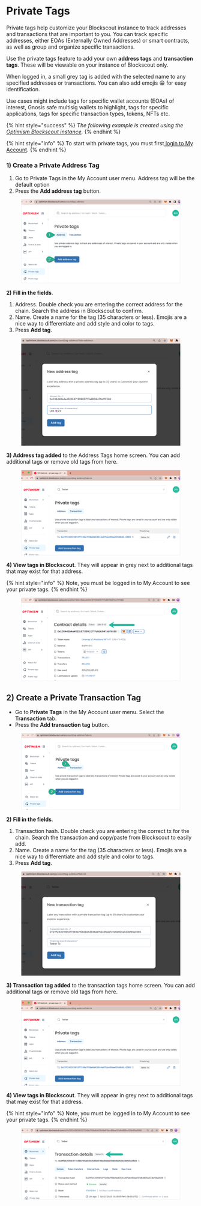 # Private Tags

Private tags help customize your Blockscout instance to track addresses and transactions that are important to you. You can track specific addresses, either EOAs (Externally Owned Addresses) or smart contracts, as well as group and organize specific transactions.&#x20;

Use the private tags feature to add your own **address tags** and **transaction tags**. These will be viewable on your instance of Blockscout only.

When logged in, a small grey tag is added with the selected name to any specified addresses or transactions. You can also add emojis 😁 for easy identification.

Use cases might include tags for specific wallet accounts (EOAs) of interest, Gnosis safe multisig wallets to highlight, tags for specific applications, tags for specific transaction types, tokens, NFTs etc.

{% hint style="success" %}
_The following example is created using the_ [_Optimism Blockscout instance_](https://optimism.blockscout.com/)_._
{% endhint %}

{% hint style="info" %}
To start with private tags, you must first[ login to My Account](./).&#x20;
{% endhint %}

### 1) Create a Private Address Tag

1. Go to Private Tags in the My Account user menu. Address tag will be the default option
2. Press the **Add address tag** button.

<figure><img src="../../.gitbook/assets/add-private-address-tag (1).png" alt=""><figcaption></figcaption></figure>

**2)** **Fill in the fields**.

1. Address. Double check you are entering the correct address for the chain. Search the address in Blockscout to confirm.
2. Name. Create a name for the tag (35 characters or less). Emojis are a nice way to differentiate and add style and color to tags.
3. Press **Add tag**.

<figure><img src="../../.gitbook/assets/private-address-tag-details.png" alt=""><figcaption></figcaption></figure>

**3) Address tag added** to the Address Tags home screen. You can add additional tags or remove old tags from here.

<figure><img src="../../.gitbook/assets/private-transaction-tag-added (1).png" alt=""><figcaption></figcaption></figure>

**4) View tags in Blockscout**. They will appear in grey next to additional tags that may exist for that address.&#x20;

{% hint style="info" %}
Note, you must be logged in to My Account to see your private tags.
{% endhint %}

<figure><img src="../../.gitbook/assets/private-address-tag-in-blockscout (1).png" alt=""><figcaption></figcaption></figure>

## 2) Create a Private Transaction Tag

* Go to **Private Tags** in the My Account user menu. Select the **Transaction** tab.&#x20;
* Press the **Add transaction tag** button.

<figure><img src="../../.gitbook/assets/add-private-transaction-tag (1).png" alt=""><figcaption></figcaption></figure>

**2)** **Fill in the fields**.

1. Transaction hash. Double check you are entering the correct tx for the chain. Search the transaction and copy/paste from Blockscout to easily add.
2. Name. Create a name for the tag (35 characters or less). Emojis are a nice way to differentiate and add style and color to tags.
3. Press **Add tag**.

<figure><img src="../../.gitbook/assets/private-transaction-tag-details.png" alt=""><figcaption></figcaption></figure>

**3) Transaction tag added** to the transaction tags home screen. You can add additional tags or remove old tags from here.

<figure><img src="../../.gitbook/assets/private-transaction-tag-added (2).png" alt=""><figcaption></figcaption></figure>

**4) View tags in Blockscout**. They will appear in grey next to additional tags that may exist for that address.&#x20;

{% hint style="info" %}
Note, you must be logged in to My Account to see your private tags.
{% endhint %}

<figure><img src="../../.gitbook/assets/private-transaction-tag-in-blockscout (1).png" alt=""><figcaption></figcaption></figure>
